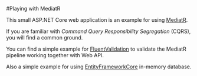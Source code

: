 #Playing with MediatR

This small ASP.NET Core web application is an example for using [MediatR](https://github.com/jbogard/MediatR "MediatR").

If you are familiar with *Command Query Responsibility Segregation* (CQRS), you will find a common ground.

You can find a simple example for [FluentValidation](https://fluentvalidation.net "FluentValidation") to validate the MediatR pipeline working together with Web API.

Also a simple example for using [EntityFrameworkCore](https://docs.microsoft.com/en-us/ef/core/index "EntityFrameworkCore") in-memory database.
